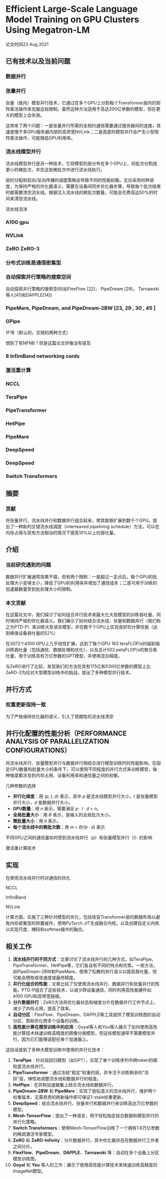 # Efficient Large-Scale Language Model Training on GPU Clusters Using Megatron-LM

论文时间23 Aug 2021

## 已有技术以及当前问题

### 数据并行

### 张量并行

张量（层内）模型并行技术，它通过在多个GPU上分割每个Transformer层内的矩阵乘法操作来克服这些限制。虽然这种方法适用于高达200亿参数的模型，但在更大的模型上会失效。

这带来了两个问题：一是张量并行所需的全规约通信需要通过服务器间的连接，其速度慢于多GPU服务器内部的高带宽NVLink；二是高度的模型并行会产生小型矩阵乘法操作，可能降低GPU利用率。

### 流水线模型并行

流水线模型并行是另一种技术，它将模型的层分布在多个GPU上，将批次分割成更小的微批次，并在这些微批次中进行流水线执行。

层的分配和前向/反向传播的调度策略会导致不同的性能权衡。无论采用何种调度，为保持严格的优化器语义，需要在设备间同步优化器步骤，导致每个批次结束时都需要清空流水线。根据注入流水线的微批次数量，可能会花费高达50%的时间来清空流水线。

流水线泡沫

### A100 gpu

### NVLink

### ZeRO ZeRO-3

### 分布式训练是通信密集型

### 自动探索并行策略的搜索空间

自动探索并行策略的搜索空间(如FlexFlow [22]， PipeDream [29]， Tarnawski等人[41]和DAPPLE[14])

### PipeMare, PipeDream, and PipeDream-2BW [23, 29 , 30 , 45 ]

### GPipe 

1F1B（默认的，交错的两种方式）

想到了有NFNB？但是这篇论文好像没有提及

### 8 InfiniBand networking cards 

### 激活重计算

### NCCL

### TeraPipe

### PipeTransformer

### HetPipe

### PipeMare

### DeepSpeed

### DeepSpeed

### Switch Transformers

## 摘要

### 贡献

将张量并行、流水线并行和数据并行组合起来，使其能够扩展到数千个GPU。提出了一种新的交错流水线调度（interleaved pipelining schedule）方法，可以在内存占用与现有方法相当的情况下提高10%以上的吞吐量。

## 介绍

### 当前研究遇到的问题

数据并行扩展通常效果不错，但有两个限制：一是超过一定点后，每个GPU的批处理大小变得太小，降低了GPU的利用率并增加了通信成本；二是可用于训练的加速器数量受到批处理大小的限制。

### 本文贡献

在这篇论文中，我们探讨了如何组合并行技术来最大化大型模型的训练吞吐量，同时保持严格的优化器语义。我们展示了如何结合流水线、张量和数据并行（我们称之为PTD-P）来训练大型语言模型，并在数千个GPU上实现良好的计算性能（达到峰值设备吞吐量的52%）

在3072个A100 GPU上几乎线性扩展，达到了每个GPU 163 teraFLOP/s的端到端训练吞吐量（包括通信、数据处理和优化），以及总计502 petaFLOP/s的聚合吞吐量，用于训练具有万亿参数的GPT模型，并使用混合精度。

与ZeRO进行了比较，发现我们的方法在具有175亿和5300亿参数的模型上比ZeRO-3为应对大型模型训练中的挑战，提出了多种模型并行技术。

## 并行方式

### 权重更新保持一致

为了严格保持优化器的语义，引入了周期性的流水线清空

## 并行化配置的性能分析（PERFORMANCE ANALYSIS OF PARALLELIZATION CONFIGURATIONS）

将流水线并行、张量模型并行与数据并行相结合进行模型训练时的性能影响。在固定GPU数量和批量大小的条件下，可以使用不同程度的并行方式来训练模型，每种维度都涉及到内存占用、设备利用率和通信量之间的权衡。

几种参数的选择

- **并行化维度**：用 (𝑝, 𝑡, 𝑑) 表示，其中 𝑝 是流水线模型并行大小，𝑡 是张量模型并行大小，𝑑 是数据并行大小。
- **GPU数量**：用 𝑛 表示，需要满足 𝑝 · 𝑡 · 𝑑 = 𝑛。
- **全局批量大小**：用 𝐵 表示，是输入的全局批次大小。
- **微批量大小**：用 𝑏 表示。
- **每个流水线中的微批次数**：用 𝑚 = 𝐵/(𝑏 · 𝑑) 表示

不同GPU之间的通信量如何受到流水线并行（𝑝）和张量模型并行（𝑡）的影响

激活重计算技术

## 实现

在使用流水线并行时对通信的优化

NCCL

InfiniBand

NVLink

计算方面，实施了三种针对模型的优化，包括改变Transformer层的数据布局以避免内存密集型的转置操作，使用PyTorch JIT生成融合内核，以及创建自定义内核以实现尺度、掩码和softmax操作的融合。

## 相关工作

1. **流水线并行的不同方式**：文章讨论了流水线并行的几种方式，如TeraPipe、PipeTransformer、HetPipe等，它们各自有不同的特点和优势。一些方法，如PipeDream-2BW和PipeMare，使用了松散的并行语义以提高吞吐量，但可能会牺牲收敛速度或最终精度。
2. **并行化组合的性能**：文章比较了仅使用流水线并行、数据并行和张量并行的性能。PTD-P组合了这些技术，以减少跨设备通信，同时利用高性能硬件如A100 GPU和高带宽链接。
3. **分片数据并行**：ZeRO方法将优化器状态和梯度分片在数据并行工作节点上，减少了内存占用，提高了效率。
4. **自动分区**：FlexFlow、PipeDream、DAPPLE等工具提供了模型训练图的自动分区，帮助优化跨多个设备的训练。
5. **高性能计算在模型训练中的应用**：Goyal等人和You等人展示了如何使用高性能计算技术快速训练高精度的图像分类模型，但这些模型通常不需要模型并行，因为它们能够适配在单个加速器上。


这段话提到了多种大模型训练中使用的并行化技术：

1. **TeraPipe**：针对自回归模型（如GPT），实现了单个训练序列中跨token的细粒度流水线并行。
2. **PipeTransformer**：通过冻结“稳定”权重的层，并专注于训练剩余的“活跃”层，弹性地调整流水线和数据并行的程度。
3. **HetPipe**：在异构加速器集上结合流水线和数据并行。
4. **PipeDream-2BW** 和 **PipeMare**：实现了放松语义的流水线并行，维护两个权重版本，无需昂贵的刷新操作即可保证1-stale权重更新。
5. **DeepSpeed**：结合流水线并行、张量并行和数据并行来训练高达万亿参数的模型。
6. **Mesh-TensorFlow**：提出了一种语言，用于轻松指定结合数据和模型并行的并行化策略。
7. **Switch Transformers**：使用Mesh-TensorFlow训练了一个拥有1.6万亿参数的稀疏激活专家模型。
8. **ZeRO** 和 **ZeRO-Infinity**：分片数据并行，其中优化器状态在数据并行工作者之间分片。
9. **FlexFlow**、**PipeDream**、**DAPPLE**、**Tarnawski** 等：自动在多个设备上分区模型训练图。
10. **Goyal** 和 **You** 等人的工作：展示了使用高性能计算技术来快速训练高精度的ImageNet模型。